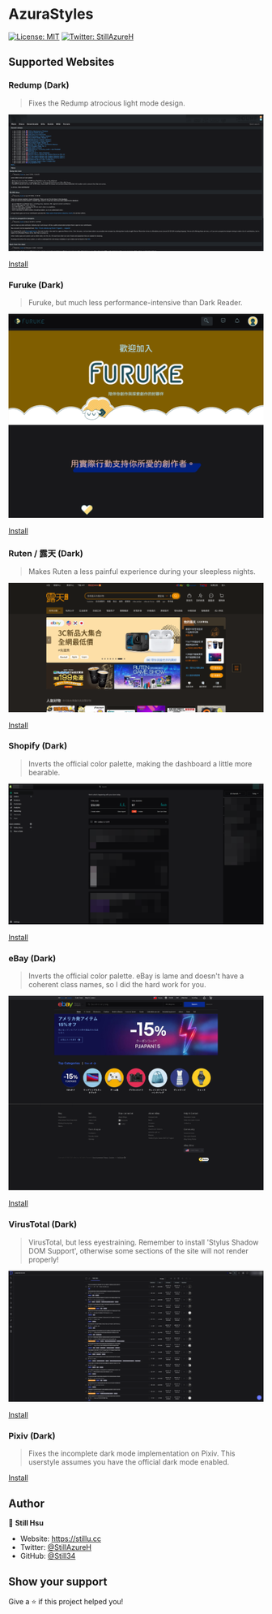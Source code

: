 # AzuraStyles

[![License: MIT](https://img.shields.io/badge/License-MIT-yellow.svg)](/LICENSE)
[![Twitter: StillAzureH](https://img.shields.io/twitter/follow/StillAzureH.svg?style=social)](https://twitter.com/StillAzureH)

## Supported Websites

### Redump (Dark)

> Fixes the Redump atrocious light mode design.

![Preview](resources/dark-redump.png)

[Install](https://github.com/Still34/azura-styles/raw/master/styles/DarkRedump.user.css)

### Furuke (Dark)

> Furuke, but much less performance-intensive than Dark Reader.

![Preview](resources/dark-furuke.png)

[Install](https://github.com/Still34/azura-styles/raw/master/styles/DarkFuruke.user.css)

### Ruten / 露天 (Dark)

> Makes Ruten a less painful experience during your sleepless nights.

![Preview](resources/dark-ruten.png)

[Install](https://github.com/Still34/azura-styles/raw/master/styles/DarkRuten.user.css)

### Shopify (Dark)

> Inverts the official color palette, making the dashboard a little more bearable.

![Preview](resources/dark-shopify.png)

[Install](https://github.com/Still34/azura-styles/raw/master/styles/DarkShopify.user.css)

### eBay (Dark)

> Inverts the official color palette. eBay is lame and doesn't have a coherent class names, so I did the hard work for you.

![Preview](resources/dark-ebay.png)

[Install](https://github.com/Still34/azura-styles/raw/master/styles/DarkEbay.user.css)

### VirusTotal (Dark)

> VirusTotal, but less eyestraining. Remember to install 'Stylus Shadow DOM Support', otherwise some sections of the site will not render properly!

![Preview](resources/dark-virustotal.png)

[Install](https://github.com/Still34/azura-styles/raw/master/styles/DarkVirusTotal.user.css)

### Pixiv (Dark)

> Fixes the incomplete dark mode implementation on Pixiv. This userstyle assumes you have the official dark mode enabled.

[Install](https://github.com/Still34/azura-styles/raw/master/styles/DarkPixiv.user.css)

## Author

👤 **Still Hsu**

- Website: <https://stillu.cc>
- Twitter: [@StillAzureH](https://twitter.com/StillAzureH)
- GitHub: [@Still34](https://github.com/Still34)

## Show your support

Give a ⭐️ if this project helped you!
